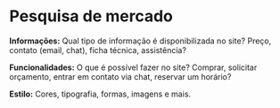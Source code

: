 # Pesquisa de mercado

**Informações:** Qual tipo de informação é disponibilizada no site? Preço, contato (email, chat), ficha técnica, assistência?

**Funcionalidades:** O que é possível fazer no site? Comprar, solicitar orçamento, entrar em contato via chat, reservar um horário?

**Estilo:** Cores, tipografia, formas, imagens e mais.
